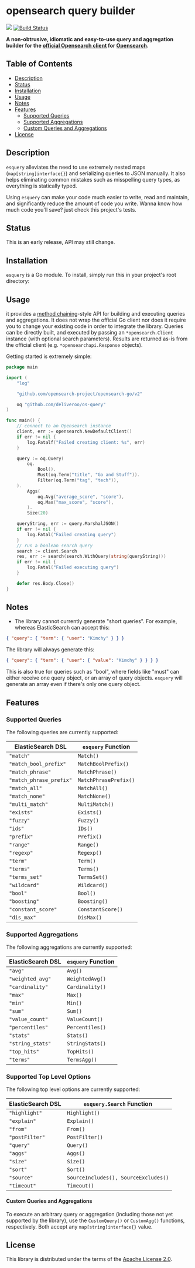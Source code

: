# opensearch query builder

[![](https://img.shields.io/github/license/aquasecurity/esquery?style=flat-square)](LICENSE) [![Build Status](https://circleci.com/gh/deliveroo/os-query.svg?branch=main)](https://app.circleci.com/pipelines/github/deliveroo/os-query?branch=main)


**A non-obtrusive, idiomatic and easy-to-use query and aggregation builder for the [official Opensearch client](https://opensearch.org/docs/latest/clients/go/) for [Opensearch](https://opensearch.org/).**

## Table of Contents

<!--ts-->
   * [Description](#description)
   * [Status](#status)
   * [Installation](#installation)
   * [Usage](#usage)
   * [Notes](#notes)
   * [Features](#features)
      * [Supported Queries](#supported-queries)
      * [Supported Aggregations](#supported-aggregations)
      * [Custom Queries and Aggregations](#custom-queries-and-aggregations)
   * [License](#license)
<!--te-->

## Description

`esquery` alleviates the need to use extremely nested maps (`map[string]interface{}`) and serializing queries to JSON manually. It also helps eliminating common mistakes such as misspelling query types, as everything is statically typed.

Using `esquery` can make your code much easier to write, read and maintain, and significantly reduce the amount of code you write. Wanna know how much code you'll save? just check this project's tests.

## Status

This is an early release, API may still change.

## Installation

`esquery` is a Go module. To install, simply run this in your project's root directory:

## Usage

it provides a [method chaining](https://en.wikipedia.org/wiki/Method_chaining)-style API for building and executing queries and aggregations. It does not wrap the official Go client nor does it require you to change your existing code in order to integrate the library. Queries can be directly built, and executed by passing an `*opensearch.Client` instance (with optional search parameters). Results are returned as-is from the official client (e.g. `*opensearchapi.Response` objects).

Getting started is extremely simple:

```go
package main

import (
	"log"

	"github.com/opensearch-project/opensearch-go/v2"

	oq "github.com/deliveroo/os-query"
)

func main() {
	// connect to an Opensearch instance
	client, err := opensearch.NewDefaultClient()
	if err != nil {
		log.Fatalf("Failed creating client: %s", err)
	}

	query := oq.Query(
		oq.
			Bool().
			Must(oq.Term("title", "Go and Stuff")).
			Filter(oq.Term("tag", "tech")),
	).
		Aggs(
			oq.Avg("average_score", "score"),
			oq.Max("max_score", "score"),
		).
		Size(20)

	queryString, err := query.MarshalJSON()
	if err != nil {
		log.Fatal("Failed creating query")
	}
	// run a boolean search query
	search := client.Search
	res, err := search(search.WithQuery(string(queryString)))
	if err != nil {
		log.Fatal("Failed executing query")
	}

	defer res.Body.Close()
}
```

## Notes

* The library cannot currently generate "short queries". For example, whereas
  ElasticSearch can accept this:

```json
{ "query": { "term": { "user": "Kimchy" } } }
```

  The library will always generate this:

```json
{ "query": { "term": { "user": { "value": "Kimchy" } } } }
```

  This is also true for queries such as "bool", where fields like "must" can
  either receive one query object, or an array of query objects. `esquery` will
  generate an array even if there's only one query object.

## Features

### Supported Queries

The following queries are currently supported:

| ElasticSearch DSL       | `esquery` Function    |
| ------------------------|---------------------- |
| `"match"`               | `Match()`             |
| `"match_bool_prefix"`   | `MatchBoolPrefix()`   |
| `"match_phrase"`        | `MatchPhrase()`       |
| `"match_phrase_prefix"` | `MatchPhrasePrefix()` |
| `"match_all"`           | `MatchAll()`          |
| `"match_none"`          | `MatchNone()`         |
| `"multi_match"`         | `MultiMatch()`        |
| `"exists"`              | `Exists()`            |
| `"fuzzy"`               | `Fuzzy()`             |
| `"ids"`                 | `IDs()`               |
| `"prefix"`              | `Prefix()`            |
| `"range"`               | `Range()`             |
| `"regexp"`              | `Regexp()`            |
| `"term"`                | `Term()`              |
| `"terms"`               | `Terms()`             |
| `"terms_set"`           | `TermsSet()`          |
| `"wildcard"`            | `Wildcard()`          |
| `"bool"`                | `Bool()`              |
| `"boosting"`            | `Boosting()`          |
| `"constant_score"`      | `ConstantScore()`     |
| `"dis_max"`             | `DisMax()`            |

### Supported Aggregations

The following aggregations are currently supported:

| ElasticSearch DSL       | `esquery` Function    |
| ------------------------|---------------------- |
| `"avg"`                 | `Avg()`               |
| `"weighted_avg"`        | `WeightedAvg()`       |
| `"cardinality"`         | `Cardinality()`       |
| `"max"`                 | `Max()`               |
| `"min"`                 | `Min()`               |
| `"sum"`                 | `Sum()`               |
| `"value_count"`         | `ValueCount()`        |
| `"percentiles"`         | `Percentiles()`       |
| `"stats"`               | `Stats()`             |
| `"string_stats"`        | `StringStats()`       |
| `"top_hits"`            | `TopHits()`           |
| `"terms"`               | `TermsAgg()`          |

### Supported Top Level Options

The following top level options are currently supported:

| ElasticSearch DSL       | `esquery.Search` Function              |
| ------------------------|--------------------------------------- |
| `"highlight"`           | `Highlight()`                          |
| `"explain"`             | `Explain()`                            |
| `"from"`                | `From()`                               |
| `"postFilter"`          | `PostFilter()`                         |
| `"query"`               | `Query()`                              |
| `"aggs"`                | `Aggs()`                               |
| `"size"`                | `Size()`                               |
| `"sort"`                | `Sort()`                               |
| `"source"`              | `SourceIncludes(), SourceExcludes()`   |
| `"timeout"`             | `Timeout()`                            |

#### Custom Queries and Aggregations

To execute an arbitrary query or aggregation (including those not yet supported by the library), use the `CustomQuery()` or `CustomAgg()` functions, respectively. Both accept any `map[string]interface{}` value.

## License

This library is distributed under the terms of the [Apache License 2.0](LICENSE).
